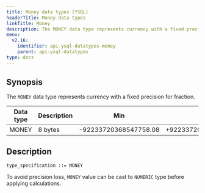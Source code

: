 ```yaml
---
title: Money data types [YSQL]
headerTitle: Money data types
linkTitle: Money
description: The MONEY data type represents currency with a fixed precision for fraction.
menu:
  v2.16:
    identifier: api-ysql-datatypes-money
    parent: api-ysql-datatypes
type: docs
---
```


## Synopsis

The `MONEY` data type represents currency with a fixed precision for fraction.

Data type | Description | Min | Max |
----------|-------------|-----|-----|
MONEY | 8 bytes | -92233720368547758.08 | +92233720368547758.07 |

## Description

```ebnf
type_specification ::= MONEY
```

To avoid precision loss, `MONEY` value can be cast to `NUMERIC` type before applying calculations.
